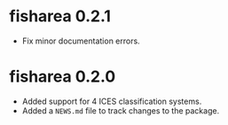 # fisharea 0.2.1
* Fix minor documentation errors.

# fisharea 0.2.0
* Added support for 4 ICES classification systems.
* Added a `NEWS.md` file to track changes to the package.
